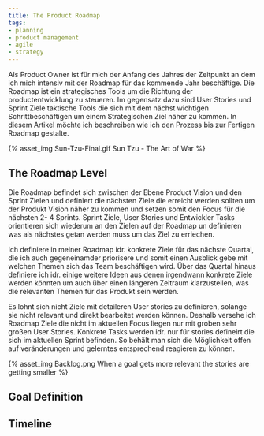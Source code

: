 ```yaml
---
title: The Product Roadmap
tags:
- planning
- product management
- agile
- strategy
---
```


Als Product Owner ist für mich der Anfang des Jahres der Zeitpunkt an dem ich mich intensiv mit der Roadmap für das kommende Jahr beschäftige.
Die Roadmap ist ein strategisches Tools um die Richtung der productentwicklung zu steueren. Im gegensatz dazu sind User Stories und Sprint Ziele taktische Tools die sich mit dem nächst wichtigen Schrittbeschäftigen um einem Strategischen Ziel näher zu kommen. In diesem Artikel möchte ich beschreiben wie ich den Prozess bis zur Fertigen Roadmap gestalte.

<!-- more -->

{% asset_img Sun-Tzu-Final.gif Sun Tzu -  The Art of War %}


## The Roadmap Level

Die Roadmap befindet sich zwischen der Ebene Product Vision und den Sprint Zielen und definiert die nächsten Ziele die erreicht werden sollten um der Produkt Vision näher zu kommen und setzen somit den Focus für die nächsten 2- 4 Sprints. Sprint Ziele, User Stories und Entwickler Tasks orientieren sich wiederum an den Zielen auf der Roadmap un definieren was als nächstes getan werden muss um das Ziel zu erriechen.

Ich definiere in meiner Roadmap idr. konkrete Ziele für das nächste Quartal, die ich auch gegeneinamder priorisere und somit einen Ausblick gebe mit welchen Themen sich das Team beschäftigen wird. Über das Quartal hinaus definiere ich idr. einige weitere Ideen aus denen irgendwann konkrete Ziele werden könnten um auch über einen längeren Zeitraum klarzustellen, was die relevanten Themen für das Produkt sein werden.

Es lohnt sich nicht Ziele mit detaileren User stories zu definieren, solange sie nicht relevant und direkt bearbeitet werden können. Deshalb versehe ich Roadmap Ziele die nicht im aktuellen Focus liegen nur mit groben sehr großen User Stories. Konkrete Tasks werden idr. nur für stories defineirt die sich im aktuellen Sprint befinden. So behält man sich die Möglichkeit offen auf veränderungen und gelerntes entsprechend reagieren zu können.

   
{% asset_img Backlog.png When a goal gets more relevant the stories are getting smaller %}

## Goal Definition     


## Timeline

  
